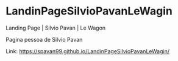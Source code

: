 # LandinPageSilvioPavanLeWagin
Landing Page |  Silvio Pavan | Le Wagon

Pagina pessoa de Silvio Pavan

Link:    https://spavan99.github.io/LandinPageSilvioPavanLeWagin/
